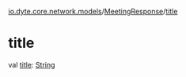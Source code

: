 [io.dyte.core.network.models](../index.md)/[MeetingResponse](index.md)/[title](title.md)

# title


val [title](title.md): [String](https://kotlinlang.org/api/latest/jvm/stdlib/kotlin/-string/index.html)
